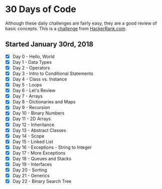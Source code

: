 # 30 Days of Code

Although these daily challenges are fairly easy, they are a good review of basic concepts.
This is a [challenge](https://www.hackerrank.com/domains/tutorials/30-days-of-code) from [HackerRank.com](www.hackerrank.com).

## Started January 30rd, 2018

- [x] Day 0 - Hello, World
- [x] Day 1 - Data Types  
- [x] Day 2 - Operators  
- [x] Day 3 - Intro to Conditional Statements  
- [x] Day 4 - Class vs. Instance
- [x] Day 5 - Loops
- [x] Day 6 - Let's Review
- [x] Day 7 - Arrays
- [x] Day 8 - Dictionaries and Maps
- [x] Day 9 - Recursion
- [x] Day 10 - Binary Numbers
- [x] Day 11 - 2D Arrays
- [x] Day 12 - Inheritance
- [x] Day 13 - Abstract Classes
- [x] Day 14 - Scope
- [x] Day 15 - Linked List
- [x] Day 16 - Exceptions - String to Integer
- [x] Day 17 - More Exceptions
- [x] Day 18 - Queues and Stacks
- [x] Day 19 - Interfaces
- [x] Day 20 - Sorting
- [x] Day 21 - Generics
- [x] Day 22 - Binary Search Tree
